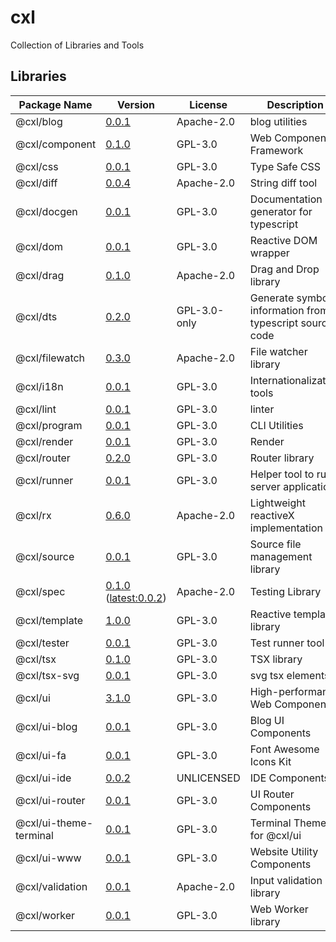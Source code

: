 # cxl

Collection of Libraries and Tools

## Libraries

| Package Name   | Version | License | Description                          | Links                                          |
| -------------- | ------- | ------- | ------------------------------------ | ---------------------------------------------- |
| @cxl/blog            | [0.0.1](https://npmjs.com/package/@cxl/blog/v/0.0.1) | Apache-2.0 | blog utilities | [Docs](https://cxlio.github.io/cxl/blog/0.0.1) |
| @cxl/component       | [0.1.0](https://npmjs.com/package/@cxl/component/v/0.1.0) | GPL-3.0    | Web Component Framework | [Docs](https://cxlio.github.io/cxl/component/0.1.0) |
| @cxl/css             | [0.0.1](https://npmjs.com/package/@cxl/css/v/0.0.1) | GPL-3.0    | Type Safe CSS | [Docs](https://cxlio.github.io/cxl/css/0.0.1) |
| @cxl/diff            | [0.0.4](https://npmjs.com/package/@cxl/diff/v/0.0.4) | Apache-2.0 | String diff tool | [Docs](https://cxlio.github.io/cxl/diff/0.0.4) |
| @cxl/docgen          | [0.0.1](https://npmjs.com/package/@cxl/docgen/v/0.0.1) | GPL-3.0    | Documentation generator for typescript | [Docs](https://cxlio.github.io/cxl/docgen/0.0.1) |
| @cxl/dom             | [0.0.1](https://npmjs.com/package/@cxl/dom/v/0.0.1) | GPL-3.0    | Reactive DOM wrapper | [Docs](https://cxlio.github.io/cxl/dom/0.0.1) |
| @cxl/drag            | [0.1.0](https://npmjs.com/package/@cxl/drag/v/0.1.0) | Apache-2.0 | Drag and Drop library | [Docs](https://cxlio.github.io/cxl/drag/0.1.0) |
| @cxl/dts             | [0.2.0](https://npmjs.com/package/@cxl/dts/v/0.2.0) | GPL-3.0-only | Generate symbol information from typescript source code | [Docs](https://cxlio.github.io/cxl/dts/0.2.0) |
| @cxl/filewatch       | [0.3.0](https://npmjs.com/package/@cxl/filewatch/v/0.3.0) | Apache-2.0 | File watcher library | [Docs](https://cxlio.github.io/cxl/filewatch/0.3.0) |
| @cxl/i18n            | [0.0.1](https://npmjs.com/package/@cxl/i18n/v/0.0.1) | GPL-3.0    | Internationalization tools | [Docs](https://cxlio.github.io/cxl/i18n/0.0.1) |
| @cxl/lint            | [0.0.1](https://npmjs.com/package/@cxl/lint/v/0.0.1) | GPL-3.0    | linter | [Docs](https://cxlio.github.io/cxl/lint/0.0.1) |
| @cxl/program         | [0.0.1](https://npmjs.com/package/@cxl/program/v/0.0.1) | GPL-3.0    | CLI Utilities | [Docs](https://cxlio.github.io/cxl/program/0.0.1) |
| @cxl/render          | [0.0.1](https://npmjs.com/package/@cxl/render/v/0.0.1) | GPL-3.0    | Render | [Docs](https://cxlio.github.io/cxl/render/0.0.1) |
| @cxl/router          | [0.2.0](https://npmjs.com/package/@cxl/router/v/0.2.0) | GPL-3.0    | Router library | [Docs](https://cxlio.github.io/cxl/router/0.2.0) |
| @cxl/runner          | [0.0.1](https://npmjs.com/package/@cxl/runner/v/0.0.1) | GPL-3.0    | Helper tool to run server applications | [Docs](https://cxlio.github.io/cxl/runner/0.0.1) |
| @cxl/rx              | [0.6.0](https://npmjs.com/package/@cxl/rx/v/0.6.0) | Apache-2.0 | Lightweight reactiveX implementation | [Docs](https://cxlio.github.io/cxl/rx/0.6.0) |
| @cxl/source          | [0.0.1](https://npmjs.com/package/@cxl/source/v/0.0.1) | GPL-3.0    | Source file management library | [Docs](https://cxlio.github.io/cxl/source/0.0.1) |
| @cxl/spec            | [0.1.0](https://npmjs.com/package/@cxl/spec/v/0.1.0) ([latest:0.0.2](https://npmjs.com/package/@cxl/spec/v/0.0.2)) | Apache-2.0 | Testing Library | [Docs](https://cxlio.github.io/cxl/spec/0.1.0) |
| @cxl/template        | [1.0.0](https://npmjs.com/package/@cxl/template/v/1.0.0) | GPL-3.0    | Reactive template library | [Docs](https://cxlio.github.io/cxl/template/1.0.0) |
| @cxl/tester          | [0.0.1](https://npmjs.com/package/@cxl/tester/v/0.0.1) | GPL-3.0    | Test runner tool | [Docs](https://cxlio.github.io/cxl/tester/0.0.1) |
| @cxl/tsx             | [0.1.0](https://npmjs.com/package/@cxl/tsx/v/0.1.0) | GPL-3.0    | TSX library | [Docs](https://cxlio.github.io/cxl/tsx/0.1.0) |
| @cxl/tsx-svg         | [0.0.1](https://npmjs.com/package/@cxl/tsx-svg/v/0.0.1) | GPL-3.0    | svg tsx elements | [Docs](https://cxlio.github.io/cxl/tsx-svg/0.0.1) |
| @cxl/ui              | [3.1.0](https://npmjs.com/package/@cxl/ui/v/3.1.0) | GPL-3.0    | High-performance Web Components | [Docs](https://cxlio.github.io/cxl/ui/3.1.0) |
| @cxl/ui-blog         | [0.0.1](https://npmjs.com/package/@cxl/ui-blog/v/0.0.1) | GPL-3.0    | Blog UI Components | [Docs](https://cxlio.github.io/cxl/ui-blog/0.0.1) |
| @cxl/ui-fa           | [0.0.1](https://npmjs.com/package/@cxl/ui-fa/v/0.0.1) | GPL-3.0    | Font Awesome Icons Kit | [Docs](https://cxlio.github.io/cxl/ui-fa/0.0.1) |
| @cxl/ui-ide          | [0.0.2](https://npmjs.com/package/@cxl/ui-ide/v/0.0.2) | UNLICENSED | IDE Components | [Docs](https://cxlio.github.io/cxl/ui-ide/0.0.2) |
| @cxl/ui-router       | [0.0.1](https://npmjs.com/package/@cxl/ui-router/v/0.0.1) | GPL-3.0    | UI Router Components | [Docs](https://cxlio.github.io/cxl/ui-router/0.0.1) |
| @cxl/ui-theme-terminal | [0.0.1](https://npmjs.com/package/@cxl/ui-theme-terminal/v/0.0.1) | GPL-3.0    | Terminal Theme for @cxl/ui | [Docs](https://cxlio.github.io/cxl/ui-theme-terminal/0.0.1) |
| @cxl/ui-www          | [0.0.1](https://npmjs.com/package/@cxl/ui-www/v/0.0.1) | GPL-3.0    | Website Utility Components | [Docs](https://cxlio.github.io/cxl/ui-www/0.0.1) |
| @cxl/validation      | [0.0.1](https://npmjs.com/package/@cxl/validation/v/0.0.1) | Apache-2.0 | Input validation library | [Docs](https://cxlio.github.io/cxl/validation/0.0.1) |
| @cxl/worker          | [0.0.1](https://npmjs.com/package/@cxl/worker/v/0.0.1) | GPL-3.0    | Web Worker library | [Docs](https://cxlio.github.io/cxl/worker/0.0.1) |
